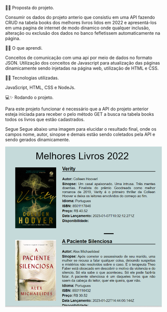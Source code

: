 🚀✨ Proposta do projeto.

Consumir os dados do projeto anterio que consistiu em uma API fazendo CRUD na tabela books dos melhores livros lidos em 2022 e apresentá-los em uma pagina de internet de modo dinamico onde qualquer inclusão, alteração ou exclusão dos dados no banco fefletissem automaticamente na página.


🧠✨ O que aprendi.

Conceitos de comunicação com uma api por meio de dados no formato JSON. Utilização dos conceitos de Javascript para atualização das páginas dinamicamente sendo injetadas na página web, utilização de HTML e CSS.


🔧✨ Tecnologias utilizadas.

JavaScript, HTML, CSS e NodeJs.


💻✨ Rodando o projeto.

Para este projeto funcionar é necessário que a API do projeto anterior esteja iniciada para receber o pelo método GET a busca na tabela books todos os livros que estão cadastrados.
 
Segue Segue abaixo uma imagem para elucidar o resultado final, onde os campos nome, autor, sinopse e demais estão sendo coletados pela API e sendo gerados dinamicamente.

![alt text](assets/images/Readme/Pagina_inicial.png)


